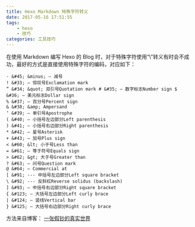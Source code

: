 ```yaml
---
title: Hexo Markdown 特殊字符转义
date: 2017-05-16 17:51:55
tags: 
    - hexo
    - 技巧
categories: 工具技巧
---
```

在使用 Markdown 编写 Hexo 的 Blog 时，对于特殊字符使用“\”转义有时会不成功，最好的方式是直接使用特殊字符的编码，对应如下：

```
- &#45; &minus; — 减号
! &#33; — 惊叹号Exclamation mark 
” &#34; &quot; 双引号Quotation mark # &#35; — 数字标志Number sign $ &#36; — 美元标志Dollar sign 
% &#37; — 百分号Percent sign 
& &#38; &amp; Ampersand 
‘ &#39; — 单引号Apostrophe 
( &#40; — 小括号左边部分Left parenthesis 
) &#41; — 小括号右边部分Right parenthesis 
* &#42; — 星号Asterisk 
+ &#43; — 加号Plus sign 
< &#60; &lt; 小于号Less than 
= &#61; — 等于符号Equals sign 
> &#62; &gt; 大于号Greater than 
? &#63; — 问号Question mark 
@ &#64; — Commercial at 
[ &#91; --- 中括号左边部分Left square bracket 
\ &#92; --- 反斜杠Reverse solidus (backslash) 
] &#93; — 中括号右边部分Right square bracket 
{ &#123; — 大括号左边部分Left curly brace 
| &#124; — 竖线Vertical bar 
} &#125; — 大括号右边部分Right curly brace 
```
方法来自博客： [一张假钞的真实世界](http://zhang-jc.github.io/2017/03/30/Hexo-Markdown-%E7%89%B9%E6%AE%8A%E5%AD%97%E7%AC%A6%E8%BD%AC%E4%B9%89/)